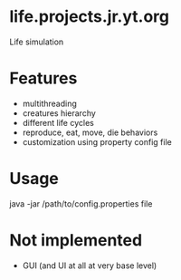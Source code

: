 # life.projects.jr.yt.org
Life simulation

# Features
- multithreading
- creatures hierarchy
- different life cycles
- reproduce, eat, move, die behaviors
- customization using property config file

# Usage
java -jar <jarfile> /path/to/config.properties file

# Not implemented
- GUI (and UI at all at very base level)
